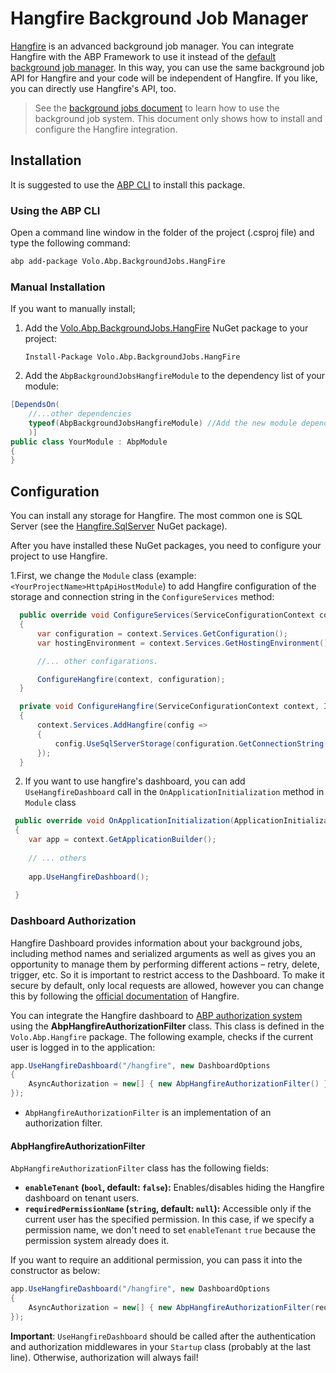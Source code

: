 # Hangfire Background Job Manager

[Hangfire](https://www.hangfire.io/) is an advanced background job manager. You can integrate Hangfire with the ABP Framework to use it instead of the [default background job manager](Background-Jobs.md). In this way, you can use the same background job API for Hangfire and your code will be independent of Hangfire. If you like, you can directly use Hangfire's API, too.

> See the [background jobs document](Background-Jobs.md) to learn how to use the background job system. This document only shows how to install and configure the Hangfire integration.

## Installation

It is suggested to use the [ABP CLI](CLI.md) to install this package.

### Using the ABP CLI

Open a command line window in the folder of the project (.csproj file) and type the following command:

````bash
abp add-package Volo.Abp.BackgroundJobs.HangFire
````

### Manual Installation

If you want to manually install;

1. Add the [Volo.Abp.BackgroundJobs.HangFire](https://www.nuget.org/packages/Volo.Abp.BackgroundJobs.HangFire) NuGet package to your project:

   ````
   Install-Package Volo.Abp.BackgroundJobs.HangFire
   ````

2. Add the `AbpBackgroundJobsHangfireModule` to the dependency list of your module:

````csharp
[DependsOn(
    //...other dependencies
    typeof(AbpBackgroundJobsHangfireModule) //Add the new module dependency
    )]
public class YourModule : AbpModule
{
}
````

## Configuration

You can install any storage for Hangfire. The most common one is SQL Server (see the [Hangfire.SqlServer](https://www.nuget.org/packages/Hangfire.SqlServer) NuGet package).

After you have installed these NuGet packages, you need to configure your project to use Hangfire.

1.First, we change the `Module` class (example: `<YourProjectName>HttpApiHostModule`) to add Hangfire configuration of the storage and connection string in the `ConfigureServices` method:

````csharp
  public override void ConfigureServices(ServiceConfigurationContext context)
  {
      var configuration = context.Services.GetConfiguration();
      var hostingEnvironment = context.Services.GetHostingEnvironment();

      //... other configarations.

      ConfigureHangfire(context, configuration);
  }

  private void ConfigureHangfire(ServiceConfigurationContext context, IConfiguration configuration)
  {
      context.Services.AddHangfire(config =>
      {
          config.UseSqlServerStorage(configuration.GetConnectionString("Default"));
      });
  }
````

2. If you want to use hangfire's dashboard, you can add `UseHangfireDashboard` call in the `OnApplicationInitialization` method in `Module` class

````csharp
 public override void OnApplicationInitialization(ApplicationInitializationContext context)
 {
    var app = context.GetApplicationBuilder();
            
    // ... others
    
    app.UseHangfireDashboard();
 
 }
````

### Dashboard Authorization

Hangfire Dashboard provides information about your background jobs, including method names and serialized arguments as well as gives you an opportunity to manage them by performing different actions – retry, delete, trigger, etc. So it is important to restrict access to the Dashboard.
To make it secure by default, only local requests are allowed, however you can change this by following the [official documentation](http://docs.hangfire.io/en/latest/configuration/using-dashboard.html) of Hangfire.

You can integrate the Hangfire dashboard to [ABP authorization system](Authorization.md) using the **AbpHangfireAuthorizationFilter**
class. This class is defined in the `Volo.Abp.Hangfire` package. The following example, checks if the current user is logged in to the application:

```csharp
app.UseHangfireDashboard("/hangfire", new DashboardOptions
{
    AsyncAuthorization = new[] { new AbpHangfireAuthorizationFilter() }
});
```

* `AbpHangfireAuthorizationFilter` is an implementation of an authorization filter.

#### AbpHangfireAuthorizationFilter

`AbpHangfireAuthorizationFilter` class has the following fields:

* **`enableTenant`  (`bool`, default: `false`):** Enables/disables hiding the Hangfire dashboard on tenant users.
* **`requiredPermissionName`  (`string`, default: `null`):** Accessible only if the current user has the specified permission. In this case, if we specify a permission name, we don't need to set `enableTenant` `true` because the permission system already does it.

If you want to require an additional permission, you can pass it into the constructor as below:

```csharp
app.UseHangfireDashboard("/hangfire", new DashboardOptions
{
    AsyncAuthorization = new[] { new AbpHangfireAuthorizationFilter(requiredPermissionName: "MyHangFireDashboardPermissionName") }
});
```

**Important**: `UseHangfireDashboard` should be called after the authentication and authorization middlewares in your `Startup` class (probably at the last line). Otherwise,
authorization will always fail!
